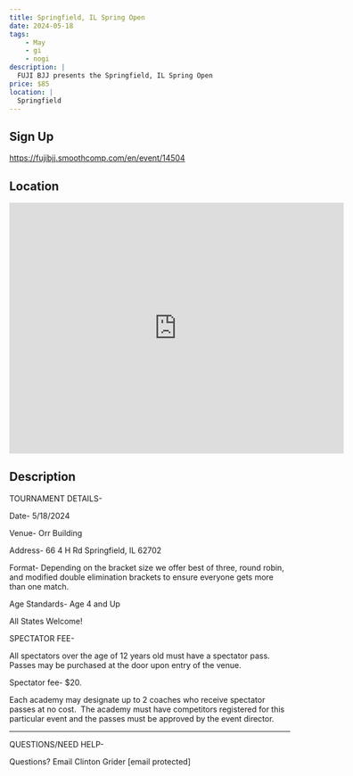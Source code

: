 ```yaml
---
title: Springfield, IL Spring Open
date: 2024-05-18
tags:
    - May
    - gi 
    - nogi 
description: |
  FUJI BJJ presents the Springfield, IL Spring Open
price: $85
location: |
  Springfield
---
```

## Sign Up
https://fujibjj.smoothcomp.com/en/event/14504

## Location
<iframe src="https://www.google.com/maps/embed?pb=!1m18!1m12!1m3!1d12345.6789!2d-89.6482568!3d39.8363201!2m3!1f0!2f0!3f0!3m2!1i1024!2i768!4f13.1!3m3!1m2!1s0x0%3A0x0!2z39.8363201!5e0!3m2!1sen!2sus!4v1234567890" width="600" height="450" style="border:0;" allowfullscreen="" loading="lazy"></iframe>

## Description
TOURNAMENT DETAILS- 


Date- 5/18/2024


Venue- Orr Building


Address- 66 4 H Rd Springfield, IL 62702


Format- Depending on the bracket size we offer best of three, round robin, and modified double elimination brackets to ensure everyone gets more than one match.


Age Standards- Age 4 and Up


All States Welcome!


SPECTATOR FEE-


All spectators over the age of 12 years old must have a spectator pass.  Passes may be purchased at the door upon entry of the venue.



Spectator fee- $20.



Each academy may designate up to 2 coaches who receive spectator passes at no cost.  The academy must have competitors registered for this particular event and the passes must be approved by the event director.


_______________________________________________________________________________


QUESTIONS/NEED HELP-


Questions? Email Clinton Grider [email protected]